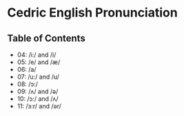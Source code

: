 # Cedric English Pronunciation

## Table of Contents
- 04: /i:/ and /i/
- 05: /e/ and /æ/
- 06: /a/
- 07: /u:/ and /u/
- 08: /ɔ:/
- 09: /ʌ/ and /ə/
- 10: /ɔ:/ and /ʌ/
- 11: /ɜ:r/ and /ər/
